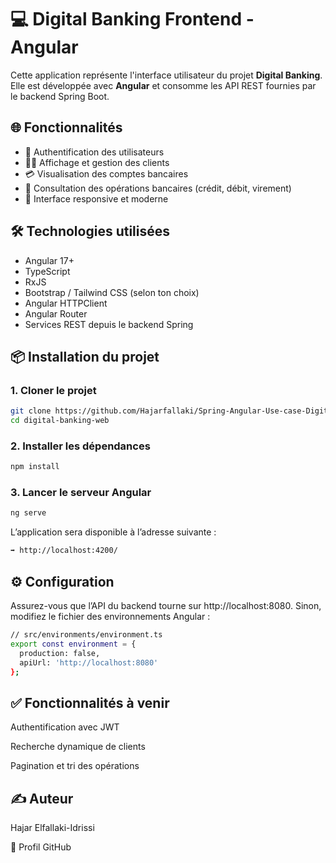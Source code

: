 # 💻 Digital Banking Frontend - Angular

Cette application représente l'interface utilisateur du projet **Digital Banking**. Elle est développée avec **Angular** et consomme les API REST fournies par le backend Spring Boot.

## 🌐 Fonctionnalités

- 🔐 Authentification des utilisateurs
- 👨‍💼 Affichage et gestion des clients
- 💳 Visualisation des comptes bancaires
- 💸 Consultation des opérations bancaires (crédit, débit, virement)
- 📱 Interface responsive et moderne

## 🛠️ Technologies utilisées

- Angular 17+
- TypeScript
- RxJS
- Bootstrap / Tailwind CSS (selon ton choix)
- Angular HTTPClient
- Angular Router
- Services REST depuis le backend Spring

## 📦 Installation du projet

### 1. Cloner le projet

```bash
git clone https://github.com/Hajarfallaki/Spring-Angular-Use-case-Digital-Banking---Angular-.git
cd digital-banking-web
```

### 2. Installer les dépendances

```bash
npm install
```

### 3. Lancer le serveur Angular

```bash
ng serve
```

L’application sera disponible à l’adresse suivante :

```bash
➡️ http://localhost:4200/
```

## ⚙️ Configuration
Assurez-vous que l’API du backend tourne sur  http://localhost:8080.
Sinon, modifiez le fichier des environnements Angular :

```bash
// src/environments/environment.ts
export const environment = {
  production: false,
  apiUrl: 'http://localhost:8080'
};
```

## ✅ Fonctionnalités à venir
 Authentification avec JWT

 Recherche dynamique de clients

 Pagination et tri des opérations

## ✍️ Auteur
Hajar Elfallaki-Idrissi

🔗 Profil GitHub

